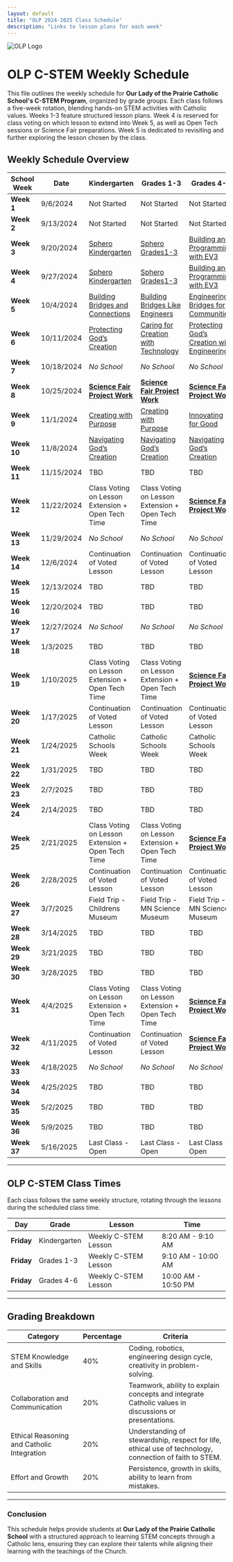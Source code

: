 ```yaml
---
layout: default
title: "OLP 2024-2025 Class Schedule"
description: "Links to lesson plans for each week"
---
```


![OLP Logo](https://school.ourladyoftheprairie.com/wp-content/uploads/2017/07/logo.png)


# OLP C-STEM Weekly Schedule

This file outlines the weekly schedule for **Our Lady of the Prairie Catholic School's C-STEM Program**, organized by grade groups. Each class follows a five-week rotation, blending hands-on STEM activities with Catholic values. Weeks 1-3 feature structured lesson plans. Week 4 is reserved for class voting on which lesson to extend into Week 5, as well as Open Tech sessions or Science Fair preparations. Week 5 is dedicated to revisiting and further exploring the lesson chosen by the class.


## Weekly Schedule Overview

|**School Week**|**Date**|**Kindergarten**|**Grades 1-3**|**Grades 4-6**|
|-----------------|--------------|--------------------------------------------------------------------------------------------------------------------------------------|---------------------------------------------------------------------------------------------------------------------------------------------|----------------------------------------------------------------------------------------------------------------------------------------------------------|
|**Week 1** | 9/6/2024  | Not Started| Not Started | Not Started |
|**Week 2** | 9/13/2024 | Not Started| Not Started | Not Started |
|**Week 3** | 9/20/2024 | [Sphero Kindergarten](../LessonPlans/Kindergarten/Kindergarten_Exploring_Movement_and_Technology_with_Sphero.md) | [Sphero Grades1-3](../LessonPlans/Grades1-3/Grades1-3_Exploring_Movement_and_Technology_with_Sphero.md)| [Building and Programming with EV3](../LessonPlans/Grades4-6/Grades4-6_Building_and_Programming_with_EV3)|
|**Week 4** | 9/27/2024 | [Sphero Kindergarten](../LessonPlans/Kindergarten/Kindergarten_Exploring_Movement_and_Technology_with_Sphero.md) | [Sphero Grades1-3](../LessonPlans/Grades1-3/Grades1-3_Exploring_Movement_and_Technology_with_Sphero.md)| [Building and Programming with EV3](../LessonPlans/Grades4-6/Grades4-6_Building_and_Programming_with_EV3)|
|**Week 5** | 10/4/2024 | [Building Bridges and Connections](../LessonPlans/Kindergarten/Kindergarten_Building_Bridges_and_Connections) | [Building Bridges Like Engineers](../LessonPlans/Grades1-3/Grades1-3_Building_Bridges_Like_Engineers)| [Engineering Bridges for Communities](../LessonPlans/Grades4-6/Grades4-6_Engineering_Bridges_for_Communities)|
|**Week 6** | 10/11/2024| [Protecting God’s Creation](../LessonPlans/Kindergarten/Kindergarten_Protecting_Gods_Creation)| [Caring for Creation with Technology](../LessonPlans/Grades1-3/Grades1-3_Caring_for_Creation_with_Technology) | [Protecting God’s Creation with Engineering](../LessonPlans/Grades4-6/Grades4-6_Protecting_Gods_Creation) |
|**Week 7** | 10/18/2024| *No School*| *No School* | *No School* |
|**Week 8** | 10/25/2024| [**Science Fair Project Work** ](../Resources/Big_Bang_Catholic_STEM_Fair) | [**Science Fair Project Work** ](../Resources/Big_Bang_Catholic_STEM_Fair) |[**Science Fair Project Work** ](../Resources/Big_Bang_Catholic_STEM_Fair) |
|**Week 9** | 11/1/2024 | [Creating with Purpose](../LessonPlans/Kindergarten/Kindergarten_Creating_with_Purpose)| [Creating with Purpose](../LessonPlans/Grades1-3/Grades1-3_Creating_with_Purpose) | [Innovating for Good](../LessonPlans/Grades4-6/Grades4-6_Innovating_for_Good) |
|**Week 10**| 11/8/2024 | [Navigating God’s Creation](../LessonPlans/Kindergarten/Kindergarten_Navigating_Gods_Creation)| [Navigating God’s Creation](../LessonPlans/Grades1-3/Grades1-3_Navigating_Gods_Creation)| [Navigating God’s Creation ](../LessonPlans/Grades4-6/Grades4-6_Navigating_Gods_Creation)|
|**Week 11**| 11/15/2024| TBD| TBD| TBD |
|**Week 12**| 11/22/2024| Class Voting on Lesson Extension + Open Tech Time | Class Voting on Lesson Extension + Open Tech Time| [**Science Fair Project Work** ](../Resources/Big_Bang_Catholic_STEM_Fair) |
|**Week 13**| 11/29/2024| *No School*| *No School* | *No School* |
|**Week 14**| 12/6/2024 | Continuation of Voted Lesson| Continuation of Voted Lesson | Continuation of Voted Lesson|
|**Week 15**| 12/13/2024| TBD| TBD | TBD |
|**Week 16**| 12/20/2024| TBD| TBD | TBD |
|**Week 17**| 12/27/2024| *No School*| *No School* | *No School* |
|**Week 18**| 1/3/2025  | TBD| TBD | TBD |
|**Week 19**| 1/10/2025 | Class Voting on Lesson Extension + Open Tech Time | Class Voting on Lesson Extension + Open Tech Time| [**Science Fair Project Work** ](../Resources/Big_Bang_Catholic_STEM_Fair) |
|**Week 20**| 1/17/2025 | Continuation of Voted Lesson| Continuation of Voted Lesson | Continuation of Voted Lesson|
|**Week 21**| 1/24/2025 | Catholic Schools Week| Catholic Schools Week | Catholic Schools Week|
|**Week 22**| 1/31/2025 | TBD| TBD | TBD |
|**Week 23**| 2/7/2025  | TBD| TBD | TBD |
|**Week 24**| 2/14/2025 | TBD| TBD | TBD |
|**Week 25**| 2/21/2025 | Class Voting on Lesson Extension + Open Tech Time | Class Voting on Lesson Extension + Open Tech Time| [**Science Fair Project Work** ](../Resources/Big_Bang_Catholic_STEM_Fair) |
|**Week 26**| 2/28/2025 | Continuation of Voted Lesson| Continuation of Voted Lesson | Continuation of Voted Lesson|
|**Week 27**| 3/7/2025  | Field Trip - Childrens Museum| Field Trip - MN Science Museum | Field Trip - MN Science Museum |
|**Week 28**| 3/14/2025 | TBD| TBD | TBD |
|**Week 29**| 3/21/2025 | TBD| TBD | TBD |
|**Week 30**| 3/28/2025 | TBD| TBD | TBD |
|**Week 31**| 4/4/2025  | Class Voting on Lesson Extension + Open Tech Time | Class Voting on Lesson Extension + Open Tech Time|[**Science Fair Project Work** ](../Resources/Big_Bang_Catholic_STEM_Fair) |
|**Week 32**| 4/11/2025 | Continuation of Voted Lesson| Continuation of Voted Lesson |[**Science Fair Project Work** ](../Resources/Big_Bang_Catholic_STEM_Fair)|
|**Week 33**| 4/18/2025 | *No School*| *No School* | *No School* |
|**Week 34**| 4/25/2025 | TBD| TBD | TBD |
|**Week 35**| 5/2/2025  | TBD| TBD | TBD |
|**Week 36**| 5/9/2025  | TBD| TBD | TBD |
|**Week 37**| 5/16/2025 | Last Class - Open| Last Class - Open| Last Class - Open|

---

## OLP C-STEM Class Times

Each class follows the same weekly structure, rotating through the lessons during the scheduled class time. 

|**Day**|**Grade**|**Lesson**|**Time**|
|---------------|---------------|-------------------------------------------|---------------|
|**Friday**| Kindergarten| Weekly C-STEM Lesson| 8:20 AM - 9:10 AM |
|**Friday**| Grades 1-3| Weekly C-STEM Lesson| 9:10 AM - 10:00 AM |
|**Friday**| Grades 4-6 | Weekly C-STEM Lesson| 10:00 AM - 10:50 PM |

---

## Grading Breakdown

|**Category**                       |**Percentage**|**Criteria**                                                                                       |
|------------------------------------|----------------|----------------------------------------------------------------------------------------------------|
| STEM Knowledge and Skills           | 40%            | Coding, robotics, engineering design cycle, creativity in problem-solving.                          |
| Collaboration and Communication     | 20%            | Teamwork, ability to explain concepts and integrate Catholic values in discussions or presentations. |
| Ethical Reasoning and Catholic Integration | 20%     | Understanding of stewardship, respect for life, ethical use of technology, connection of faith to STEM. |
| Effort and Growth                   | 20%            | Persistence, growth in skills, ability to learn from mistakes.                                      |

---

### Conclusion

This schedule helps provide students at **Our Lady of the Prairie Catholic School** with a structured approach to learning STEM concepts through a Catholic lens, ensuring they can explore their talents while aligning their learning with the teachings of the Church.
